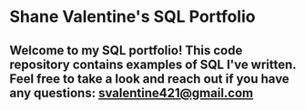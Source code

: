 # Shane Valentine's SQL Portfolio

## Welcome to my SQL portfolio! This code repository contains examples of SQL I've written. Feel free to take a look and reach out if you have any questions: svalentine421@gmail.com


